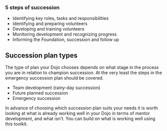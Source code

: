 ### 5 steps of succession
- Identifying key roles, tasks and responsibilities
- Identifying and preparing volunteers
- Developing and training volunteers
- Monitoring development and recognizing progress
- Informing the Foundation, succession and follow up

## Succession plan types
The type of plan your Dojo chooses depends on what stage in the process you are in relation to champion succession. At the very least the steps in the emergency succession plan should be covered.

- Team development (rainy-day succession)
- Future planned succession
- Emergency succession

In advance of choosing which succession plan suits your needs it is worth looking at what is already working well in your Dojo in terms of mentor development, and what isn’t. You can build on what is working well using this toolkit.
